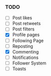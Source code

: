 ### TODO

- [ ] Post likes
- [ ] Post retweets
- [ ] Post filters
- [x] Profile pages
- [ ] Following Page
- [ ] Reposting
- [x] Commenting
- [ ] Notifications
- [ ] Follower System
- [ ] Toasts
